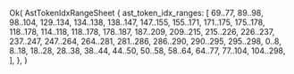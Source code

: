 Ok(
    AstTokenIdxRangeSheet {
        ast_token_idx_ranges: [
            69..77,
            89..98,
            98..104,
            129..134,
            134..138,
            138..147,
            147..155,
            155..171,
            171..175,
            175..178,
            118..178,
            114..118,
            118..178,
            178..187,
            187..209,
            209..215,
            215..226,
            226..237,
            237..247,
            247..264,
            264..281,
            281..286,
            286..290,
            290..295,
            295..298,
            0..8,
            8..18,
            18..28,
            28..38,
            38..44,
            44..50,
            50..58,
            58..64,
            64..77,
            77..104,
            104..298,
        ],
    },
)